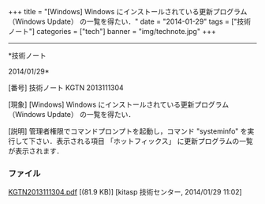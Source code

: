﻿+++
title = "[Windows] Windows にインストールされている更新プログラム （Windows Update） の一覧を得たい．"
date = "2014-01-29"
tags = ["技術ノート"]
categories = ["tech"]
banner = "img/technote.jpg"
+++

-----------------------------------------------------------------------------------------------------------------------------

*技術ノート

2014/01/29*


[番号]
技術ノート KGTN 2013111304

[現象]
[Windows] Windows にインストールされている更新プログラム （Windows
Update） の一覧を得たい．

[説明]
管理者権限でコマンドプロンプトを起動し，コマンド "systeminfo"
を実行して下さい．表示される項目 「ホットフィックス」
に更新プログラムの一覧が表示されます．


### ファイル

 
 


[KGTN2013111304.pdf](http://techreport.kitasp.net/attachments/download/1409/KGTN2013111304.pdf)
 [(81.9 KB)] [kitasp 技術センター, 2014/01/29
11:02]


 


 

